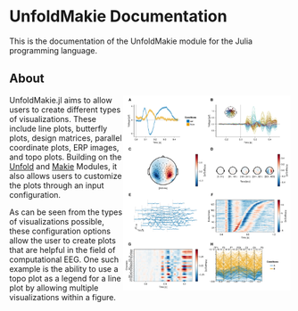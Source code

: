 # UnfoldMakie Documentation


This is the documentation of the UnfoldMakie module for the Julia programming language. 

## About
<img  src="https://raw.githubusercontent.com/unfoldtoolbox/UnfoldMakie.jl/8plots3/docs/src/assets/complex_plot.png" width="300" align="right"/>

UnfoldMakie.jl aims to allow users to create different types of visualizations. 
These include line plots, butterfly plots, design matrices, parallel coordinate plots, ERP images, and topo plots.
Building on the [Unfold](https://github.com/unfoldtoolbox/unfold.jl/) and [Makie](https://makie.juliaplots.org/stable/) Modules, it also allows users to customize the plots through an input configuration.

As can be seen from the types of visualizations possible, these configuration options allow the user to create plots that are helpful in the field of computational EEG.
One such example is the ability to use a topo plot as a legend for a line plot by allowing multiple visualizations within a figure.

